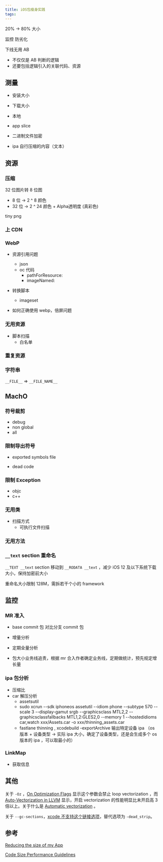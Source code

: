 ```yaml
---
title: iOS包瘦身实践
tags:
---
```



20% -> 80% 大小

监控
防劣化

下线无用 AB 
- 不仅仅是 AB 判断的逻辑
- 还要包括逻辑引入的关联代码、资源

## 测量

- 安装大小
- 下载大小

- 本地
- app slice

- 二进制文件加密

- ipa 自行压缩的内容（文本）

## 资源


### 压缩
32 位图片转 8 位图

- 8 位 -> 2 ^ 8 颜色
- 32 位 -> 2 ^ 24 颜色 + Alpha透明度 (真彩色)

tiny png


### 上 CDN

### WebP

- 资源引用问题
	- json
	- oc 代码
		- pathForResource:
		- imageNamed:

- 转换脚本
	- imageset

- 如何正确使用 webp，倍屏问题

### 无用资源

- 脚本扫描
	- 白名单

### 重复资源

### 字符串

`__FILE__` => `__FILE_NAME__`

## MachO

### 符号裁剪

- debug
- non global
- all

### 限制导出符号
- exported symbols file

- dead code

### 限制 Exception

- objc
- c++

<!-- ####  -->

### 无用类

- 扫描方式
	- 可执行文件扫描

### 无用方法

### `__text` section 重命名

`__TEXT __text` section 移动到 `__RODATA __text` ，减少 iOS 12 及以下系统下载大小，保持加密前大小

重命名大小限制 128M，需拆若干个小的 framework

## 监控

### MR 准入

- base commit 包 对比分支 commit 包
- 增量分析
- 定期全量分析

- 包大小业务线追责，根据 mr 合入作者确定业务线，定期做统计，预先规定增长量

### ipa 包分析

- 压缩比
- car 解压分析
	- assetsutil
	- sudo xcrun --sdk iphoneos assetutil --idiom phone --subtype 570 --scale 3 --display-gamut srgb --graphicsclass MTL2,2 --graphicsclassfallbacks MTL1,2:GLES2,0 --memory 1 --hostedidioms car,watch xxx/Assets.car -o xxx/thinning_assets.car
	- fastlane thinning , xcodebuild -exportArchive 输出特定设备 ipa （os 版本 + 设备类型 -> 实际 ipa 大小，确定了设备类型，还是会生成多个 os 版本的 ipa ，可以取最小的）

### LinkMap

- 获取信息


## 其他

关于 `-Oz` ，[On Optimization Flags](http://events17.linuxfoundation.org/sites/events/files/slides/GCC%252FClang%20Optimizations%20for%20Embedded%20Linux.pdf) 显示这个参数会禁止 loop vectorization ，而 [Auto-Vectorization in LLVM](https://llvm.org/docs/Vectorizers.html) 显示，开启 vectorization 的性能明显比未开启高 3 倍以上。关于什么是 [Automatic vectorization](https://en.wikipedia.org/wiki/Automatic_vectorization) 。

关于 `--gc-sections`，[xcode 不支持这个链接选项](https://stackoverflow.com/questions/24734409/make-error-in-mac-clang-ld-unknown-option-gc-sections)，替代选项为 `-dead_strip`。

## 参考

[Reducing the size of my App](https://developer.apple.com/library/archive/qa/qa1795/_index.html)

[Code Size Performance Guidelines](https://developer.apple.com/library/archive/documentation/Performance/Conceptual/CodeFootprint/Articles/CompilerOptions.html)